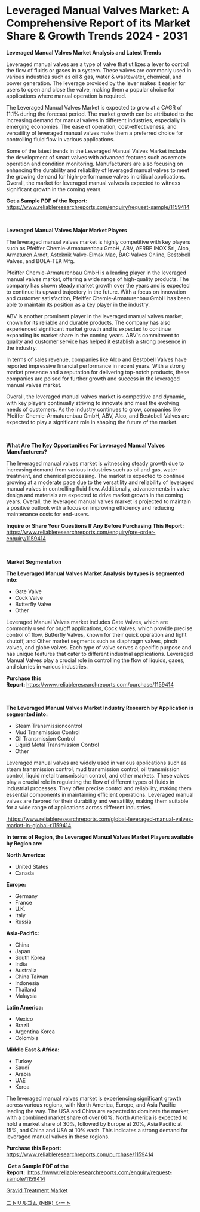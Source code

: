 <p><h1>Leveraged Manual Valves Market: A Comprehensive Report of its Market Share & Growth Trends 2024 - 2031</h1></p><p><strong>Leveraged Manual Valves Market Analysis and Latest Trends</strong></p>
<p><p>Leveraged manual valves are a type of valve that utilizes a lever to control the flow of fluids or gases in a system. These valves are commonly used in various industries such as oil & gas, water & wastewater, chemical, and power generation. The leverage provided by the lever makes it easier for users to open and close the valve, making them a popular choice for applications where manual operation is required.</p><p>The Leveraged Manual Valves Market is expected to grow at a CAGR of 11.1% during the forecast period. The market growth can be attributed to the increasing demand for manual valves in different industries, especially in emerging economies. The ease of operation, cost-effectiveness, and versatility of leveraged manual valves make them a preferred choice for controlling fluid flow in various applications.</p><p>Some of the latest trends in the Leveraged Manual Valves Market include the development of smart valves with advanced features such as remote operation and condition monitoring. Manufacturers are also focusing on enhancing the durability and reliability of leveraged manual valves to meet the growing demand for high-performance valves in critical applications. Overall, the market for leveraged manual valves is expected to witness significant growth in the coming years.</p></p>
<p><strong>Get a Sample PDF of the Report:&nbsp;</strong> <a href="https://www.reliableresearchreports.com/enquiry/request-sample/1159414">https://www.reliableresearchreports.com/enquiry/request-sample/1159414</a></p>
<p>&nbsp;</p>
<p><strong>Leveraged Manual Valves Major Market Players</strong></p>
<p><p>The leveraged manual valves market is highly competitive with key players such as Pfeiffer Chemie-Armaturenbau GmbH, ABV, AERRE INOX Srl, Alco, Armaturen Arndt, Asteknik Valve-Elmak Mac, BAC Valves Online, Bestobell Valves, and BOLA-TEK Mfg.</p><p>Pfeiffer Chemie-Armaturenbau GmbH is a leading player in the leveraged manual valves market, offering a wide range of high-quality products. The company has shown steady market growth over the years and is expected to continue its upward trajectory in the future. With a focus on innovation and customer satisfaction, Pfeiffer Chemie-Armaturenbau GmbH has been able to maintain its position as a key player in the industry.</p><p>ABV is another prominent player in the leveraged manual valves market, known for its reliable and durable products. The company has also experienced significant market growth and is expected to continue expanding its market share in the coming years. ABV's commitment to quality and customer service has helped it establish a strong presence in the industry.</p><p>In terms of sales revenue, companies like Alco and Bestobell Valves have reported impressive financial performance in recent years. With a strong market presence and a reputation for delivering top-notch products, these companies are poised for further growth and success in the leveraged manual valves market.</p><p>Overall, the leveraged manual valves market is competitive and dynamic, with key players continually striving to innovate and meet the evolving needs of customers. As the industry continues to grow, companies like Pfeiffer Chemie-Armaturenbau GmbH, ABV, Alco, and Bestobell Valves are expected to play a significant role in shaping the future of the market.</p></p>
<p>&nbsp;</p>
<p><strong>What Are The Key Opportunities For Leveraged Manual Valves Manufacturers?</strong></p>
<p><p>The leveraged manual valves market is witnessing steady growth due to increasing demand from various industries such as oil and gas, water treatment, and chemical processing. The market is expected to continue growing at a moderate pace due to the versatility and reliability of leveraged manual valves in controlling fluid flow. Additionally, advancements in valve design and materials are expected to drive market growth in the coming years. Overall, the leveraged manual valves market is projected to maintain a positive outlook with a focus on improving efficiency and reducing maintenance costs for end-users.</p></p>
<p><strong>Inquire or Share Your Questions If Any Before Purchasing This Report:</strong> <a href="https://www.reliableresearchreports.com/enquiry/pre-order-enquiry/1159414">https://www.reliableresearchreports.com/enquiry/pre-order-enquiry/1159414</a></p>
<p>&nbsp;</p>
<p><strong>Market Segmentation</strong></p>
<p><strong>The Leveraged Manual Valves Market Analysis by types is segmented into:</strong></p>
<p><ul><li>Gate Valve</li><li>Cock Valve</li><li>Butterfly Valve</li><li>Other</li></ul></p>
<p><p>Leveraged Manual Valves market includes Gate Valves, which are commonly used for on/off applications, Cock Valves, which provide precise control of flow, Butterfly Valves, known for their quick operation and tight shutoff, and Other market segments such as diaphragm valves, pinch valves, and globe valves. Each type of valve serves a specific purpose and has unique features that cater to different industrial applications. Leveraged Manual Valves play a crucial role in controlling the flow of liquids, gases, and slurries in various industries.</p></p>
<p><strong>Purchase this Report:&nbsp;</strong><a href="https://www.reliableresearchreports.com/purchase/1159414">https://www.reliableresearchreports.com/purchase/1159414</a></p>
<p>&nbsp;</p>
<p><strong>The Leveraged Manual Valves Market Industry Research by Application is segmented into:</strong></p>
<p><ul><li>Steam Transmissioncontrol</li><li>Mud Transmission Control</li><li>Oil Transmission Control</li><li>Liquid Metal Transmission Control</li><li>Other</li></ul></p>
<p><p>Leveraged manual valves are widely used in various applications such as steam transmission control, mud transmission control, oil transmission control, liquid metal transmission control, and other markets. These valves play a crucial role in regulating the flow of different types of fluids in industrial processes. They offer precise control and reliability, making them essential components in maintaining efficient operations. Leveraged manual valves are favored for their durability and versatility, making them suitable for a wide range of applications across different industries.</p></p>
<p><a href="https://www.reliableresearchreports.com/global-leveraged-manual-valves-market-in-global-r1159414">&nbsp;https://www.reliableresearchreports.com/global-leveraged-manual-valves-market-in-global-r1159414</a></p>
<p><strong>In terms of Region, the Leveraged Manual Valves Market Players available by Region are:</strong></p>
<p>
    <p> <strong> North America: </strong>
        <ul>
            <li>United States</li>
            <li>Canada</li>
        </ul>
        </p> 
    <p> <strong> Europe: </strong>
        <ul>
            <li>Germany</li>
            <li>France</li>
            <li>U.K.</li>
            <li>Italy</li>
            <li>Russia</li>
        </ul>
        </p> 
    <p> <strong> Asia-Pacific: </strong>
        <ul>
            <li>China</li>
            <li>Japan</li>
            <li>South Korea</li>
            <li>India</li>
            <li>Australia</li>
            <li>China Taiwan</li>
            <li>Indonesia</li>
            <li>Thailand</li>
            <li>Malaysia</li>
        </ul>
        </p> 
    <p> <strong> Latin America: </strong>
        <ul>
            <li>Mexico</li>
            <li>Brazil</li>
            <li>Argentina Korea</li>
            <li>Colombia</li>
        </ul>
        </p> 
    <p> <strong> Middle East & Africa: </strong>
        <ul>
            <li>Turkey</li>
            <li>Saudi</li>
            <li>Arabia</li>
            <li>UAE</li>
            <li>Korea</li>
        </ul>
    </p>
    </p>
<p><p>The leveraged manual valves market is experiencing significant growth across various regions, with North America, Europe, and Asia Pacific leading the way. The USA and China are expected to dominate the market, with a combined market share of over 60%. North America is expected to hold a market share of 30%, followed by Europe at 20%, Asia Pacific at 15%, and China and USA at 10% each. This indicates a strong demand for leveraged manual valves in these regions.</p></p>
<p><strong>Purchase this Report: </strong><a href="https://www.reliableresearchreports.com/purchase/1159414">https://www.reliableresearchreports.com/purchase/1159414</a></p>
<p>&nbsp;<strong>Get a Sample PDF of the Report:&nbsp;&nbsp;</strong><a href="https://www.reliableresearchreports.com/enquiry/request-sample/1159414">https://www.reliableresearchreports.com/enquiry/request-sample/1159414</a></p>
<p><strong></strong></p>
<p><p><a href="https://github.com/gulaimolin/Market-Research-Report-List-4/blob/main/gravid-treatment-market.md">Gravid Treatment Market</a></p><p><a href="https://github.com/WhitneyMurphy1982/Market-Research-Report-List-1/blob/main/685192388551.md">ニトリルゴム (NBR) シート</a></p></p>